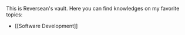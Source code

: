 This is Reversean's vault. Here you can find knowledges on my favorite topics:

- [[Software Development]]

